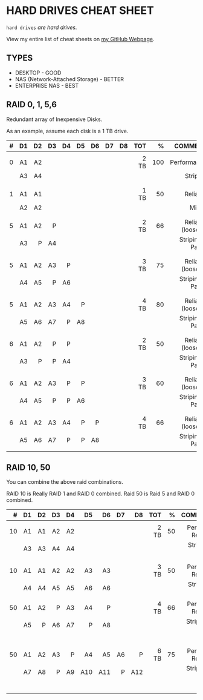 # HARD DRIVES CHEAT SHEET

`hard drives` _are hard drives._

View my entire list of cheat sheets on
[my GitHub Webpage](https://jeffdecola.github.io/my-cheat-sheets/).

## TYPES

* DESKTOP - GOOD
* NAS (Network-Attached Storage) - BETTER
* ENTERPRISE NAS - BEST

## RAID 0, 1, 5,6

Redundant array of Inexpensive Disks.

As an example, assume each disk is a 1 TB drive.

| # | D1 | D2 | D3 | D4 | D5 | D6 | D7 | D8 |  TOT |   % |            COMMENT |             
|--:|---:|---:|---:|---:|---:|---:|---:|---:|-----:|----:|-------------------:|
|   |    |    |    |    |    |    |    |    |      |     |                    |
| 0 | A1 | A2 |    |    |    |    |    |    | 2 TB | 100 |        Performance |
|   | A3 | A4 |    |    |    |    |    |    |      |     |           Striping |
|   |    |    |    |    |    |    |    |    |      |     |                    |
|   |    |    |    |    |    |    |    |    |      |     |                    |
| 1 | A1 | A1 |    |    |    |    |    |    | 1 TB |  50 |           Reliable |
|   | A2 | A2 |    |    |    |    |    |    |      |     |             Mirror |
|   |    |    |    |    |    |    |    |    |      |     |                    |
|   |    |    |    |    |    |    |    |    |      |     |                    |
| 5 | A1 | A2 |  P |    |    |    |    |    | 2 TB |  66 | Reliable (loose 1) |
|   | A3 | P  | A4 |    |    |    |    |    |      |     |  Striping 1 Parity |
|   |    |    |    |    |    |    |    |    |      |     |                    |
|   |    |    |    |    |    |    |    |    |      |     |                    |
| 5 | A1 | A2 | A3 |  P |    |    |    |    | 3 TB |  75 | Reliable (loose 1) |
|   | A4 | A5 | P  | A6 |    |    |    |    |      |     |  Striping 1 Parity |
|   |    |    |    |    |    |    |    |    |      |     |                    |
|   |    |    |    |    |    |    |    |    |      |     |                    |
| 5 | A1 | A2 | A3 | A4 |  P |    |    |    | 4 TB |  80 | Reliable (loose 1) |
|   | A5 | A6 | A7 |  P | A8 |    |    |    |      |     |  Striping 1 Parity |
|   |    |    |    |    |    |    |    |    |      |     |                    |
|   |    |    |    |    |    |    |    |    |      |     |                    |
| 6 | A1 | A2 |  P |  P |    |    |    |    | 2 TB |  50 | Reliable (loose 2) |
|   | A3 |  P |  P | A4 |    |    |    |    |      |     |  Striping 2 Parity |
|   |    |    |    |    |    |    |    |    |      |     |                    |
|   |    |    |    |    |    |    |    |    |      |     |                    |
| 6 | A1 | A2 | A3 |  P | P  |    |    |    | 3 TB |  60 | Reliable (loose 2) |
|   | A4 | A5 |  P |  P | A6 |    |    |    |      |     |  Striping 2 Parity |
|   |    |    |    |    |    |    |    |    |      |     |                    |
|   |    |    |    |    |    |    |    |    |      |     |                    |
| 6 | A1 | A2 | A3 | A4 |  P |  P |    |    | 4 TB |  66 | Reliable (loose 2) |
|   | A5 | A6 | A7 |  P |  P | A8 |    |    |      |     |  Striping 2 Parity |
|   |    |    |    |    |    |    |    |    |      |     |                    |

## RAID 10, 50

You can combine the above raid combinations.

RAID 10 is Really RAID 1 and RAID 0 combined.
Raid 50 is Raid 5 and RAID 0 combined.

| # | D1 | D2 | D3 | D4 | D5 | D6 | D7 | D8 |  TOT |   % |            COMMENT |             
|--:|---:|---:|---:|---:|---:|---:|---:|---:|-----:|----:|-------------------:|
|   |    |    |    |    |    |    |    |    |      |     |                    |
|10 | A1 | A1 | A2 | A2 |    |    |    |    | 2 TB |  50 | Perform / Reliable |
|   | A3 | A3 | A4 | A4 |    |    |    |    |      |     |  Striping / Mirror |
|   |    |    |    |    |    |    |    |    |      |     |                    |
|   |    |    |    |    |    |    |    |    |      |     |                    |
|10 | A1 | A1 | A2 | A2 | A3 | A3 |    |    | 3 TB |  50 | Perform / Reliable |
|   | A4 | A4 | A5 | A5 | A6 | A6 |    |    |      |     |  Striping / Mirror |
|   |    |    |    |    |    |    |    |    |      |     |                    |
|50 | A1 | A2 |  P | A3 | A4 |  P |    |    | 4 TB |  66 | Perform / Reliable |
|   | A5 |  P | A6 | A7 |  P | A8 |    |    |      |     |  Striping 2 Parity |
|   |    |    |    |    |    |    |    |    |      |     |             Mirror |
|   |    |    |    |    |    |    |    |    |      |     |                    |
|50 | A1 | A2 | A3 |  P | A4 | A5 | A6 | P  | 6 TB |  75 | Perform / Reliable |
|   | A7 | A8 |  P | A9 | A10| A11|  P | A12|      |     |  Striping 2 Parity |
|   |    |    |    |    |    |    |    |    |      |     |             Mirror |
|   |    |    |    |    |    |    |    |    |      |     |                    |

